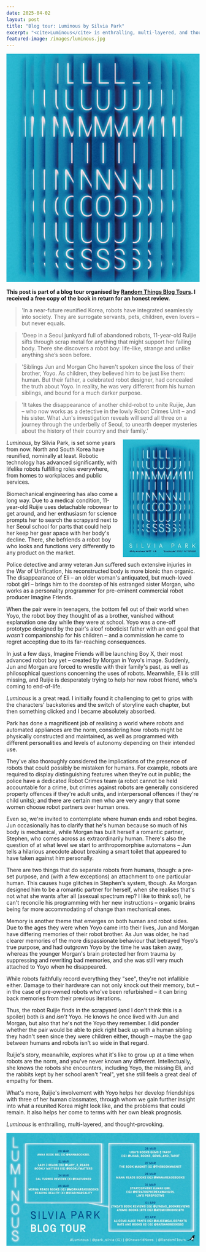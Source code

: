 ```yaml
---
date: 2025-04-02
layout: post
title: "Blog tour: Luminous by Silvia Park"
excerpt: "<cite>Luminous</cite> is enthralling, multi-layered, and thought-provoking."
featured-image: /images/luminous.jpg
---
```


![Luminous](/images/luminous.jpg)

**This post is part of a blog tour organised by [Random Things Blog Tours](http://randomthingsthroughmyletterbox.blogspot.com/p/services-to-publishers-authors-blog.html). I received a free copy of the book in return for an honest review.**

> 'In a near-future reunified Korea, robots have integrated seamlessly into society. They are surrogate servants, pets, children, even lovers &ndash; but never equals.

> 'Deep in a Seoul junkyard full of abandoned robots, 11-year-old Ruijie sifts through scrap metal for anything that might support her failing body. There she discovers a robot boy: life-like, strange and unlike anything she’s seen before.

> 'Siblings Jun and Morgan Cho haven't spoken since the loss of their brother, Yoyo. As children, they believed him to be just like them: human. But their father, a celebrated robot designer, had concealed the truth about Yoyo. In reality, he was very different from his human siblings, and bound for a much darker purpose.

> 'It takes the disappearance of another child-robot to unite Ruijie, Jun &ndash; who now works as a detective in the lowly Robot Crimes Unit &ndash; and his sister. What Jun's investigation reveals will send all three on a journey through the underbelly of Seoul, to unearth deeper mysteries about the history of their country and their family.'

<img src="/images/luminous-200.jpg" alt="Luminous" style="float: right; margin-bottom: 10px; margin-left: 10px;">

<cite>Luminous</cite>, by Silvia Park, is set some years from now. North and South Korea have reunified, nominally at least. Robotic technology has advanced significantly, with lifelike robots fulfilling roles everywhere, from homes to workplaces and public services.

Biomechanical engineering has also come a long way. Due to a medical condition, 11-year-old Ruijie uses detachable robowear to get around, and her enthusiasm for science prompts her to search the scrapyard next to her Seoul school for parts that could help her keep her gear apace with her body's decline. There, she befriends a robot boy who looks and functions very differently to any product on the market.

Police detective and army veteran Jun suffered such extensive injuries in the War of Unification, his reconstructed body is more bionic than organic. The disappearance of Eli &ndash; an older woman's antiquated, but much-loved robot girl &ndash; brings him to the doorstep of his estranged sister Morgan, who works as a personality programmer for pre-eminent commercial robot producer Imagine Friends.

When the pair were in teenagers, the bottom fell out of their world when Yoyo, the robot boy they thought of as a brother, vanished without explanation one day while they were at school. Yoyo was a one-off prototype designed by the pair's aloof roboticist father with an end goal that *wasn't* companionship for his children &ndash; and a commission he came to regret accepting due to its far-reaching consequences.

In just a few days, Imagine Friends will be launching Boy X, their most advanced robot boy yet &ndash; created by Morgan in Yoyo's image. Suddenly, Jun and Morgan are forced to wrestle with their family's past, as well as philosophical questions concerning the uses of robots. Meanwhile, Eli is still missing, and Ruijie is desperately trying to help her new robot friend, who's coming to end-of-life.

<cite>Luminous</cite> is a great read. I initially found it challenging to get to grips with the characters' backstories and the switch of storyline each chapter, but then something clicked and I became absolutely absorbed.

Park has done a magnificent job of realising a world where robots and automated appliances are the norm, considering how robots might be physically constructed and maintained, as well as programmed with different personalities and levels of autonomy depending on their intended use.

They've also thoroughly considered the implications of the presence of robots that could possibly be mistaken for humans. For example, robots are required to display distinguishing features when they're out in public; the police have a dedicated Robot Crimes team (a robot cannot be held accountable for a crime, but crimes against robots are generally considered property offences if they're adult units, and interpersonal offences if they're child units); and there are certain men who are very angry that some women choose robot partners over human ones.

Even so, we're invited to contemplate where human ends and robot begins. Jun occasionally has to clarify that he's human because so much of his body is mechanical, while Morgan has built herself a romantic partner, Stephen, who comes across as extraordinarily human. There's also the question of at what level we start to anthropomorphise automatons &ndash; Jun tells a hilarious anecdote about breaking a smart toilet that appeared to have taken against him personally.

There are two things that do separate robots from humans, though: a pre-set purpose, and (with a few exceptions) an attachment to one particular human. This causes huge glitches in Stephen's system, though. As Morgan designed him to be a romantic partner for herself, when she realises that's not what she wants after all (asexual spectrum rep? I like to think so!), he can't reconcile his programming with her new instructions &ndash; organic brains being far more accommodating of change than mechanical ones.

Memory is another theme that emerges on both human and robot sides. Due to the ages they were when Yoyo came into their lives, Jun and Morgan have differing memories of their robot brother. As Jun was older, he had clearer memories of the more dispassionate behaviour that betrayed Yoyo's true purpose, and had outgrown Yoyo by the time he was taken away, whereas the younger Morgan's brain protected her from trauma by suppressing and rewriting bad memories, and she was still very much attached to Yoyo when he disappeared.

While robots faithfully record everything they "see", they're not infallible either. Damage to their hardware can not only knock out their memory, but &ndash; in the case of pre-owned robots who've been refurbished &ndash; it can bring back memories from their previous iterations.

Thus, the robot Ruijie finds in the scrapyard (and I don't think this is a spoiler) both *is* and *isn't* Yoyo. He knows he once lived with Jun and Morgan, but also that he's not the Yoyo they remember. I did ponder whether the pair would be able to pick right back up with a human sibling they hadn't seen since they were children either, though &ndash; maybe the gap between humans and robots isn't so wide in that regard.

Ruijie's story, meanwhile, explores what it's like to grow up at a time when robots are the norm, and you've never known any different. Intellectually, she knows the robots she encounters, including Yoyo, the missing Eli, and the rabbits kept by her school aren't "real", yet she still feels a great deal of empathy for them.

What's more, Ruijie's involvement with Yoyo helps her develop friendships with three of her human classmates, through whom we gain further insight into what a reunited Korea might look like, and the problems that could remain. It also helps her come to terms with her own bleak prognosis.

<cite>Luminous</cite> is enthralling, multi-layered, and thought-provoking.

![Luminous blog tour banner](/images/luminous-banner.jpg)